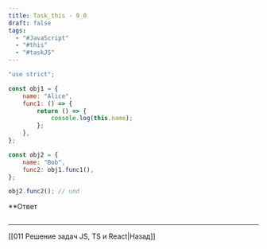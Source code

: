 ```yaml
---
title: Task_this - 9_0
draft: false
tags:
  - "#JavaScript"
  - "#this"
  - "#taskJS"
---
```

```js
"use strict";

const obj1 = {
    name: "Alice",
    func1: () => {
        return () => {
            console.log(this.name);
        };
    },
};

const obj2 = {
    name: "Bob",
    func2: obj1.func1(),
};

obj2.func2(); // und
```

**Ответ

```js

```

___

[[011 Решение задач JS, TS и React|Назад]]